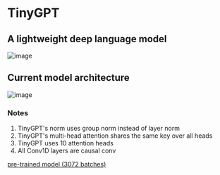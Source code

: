 # TinyGPT

## A lightweight deep language model

![image](https://github.com/jessiepathfinder/TinyGPT/assets/55774978/47448f3f-65c8-4088-910e-d31701296108)

## Current model architecture
![image](https://github.com/jessiepathfinder/TinyGPT/assets/55774978/9b2aaf29-8235-4d43-98d0-1ea62ce2a155)



### Notes
1. TinyGPT's norm uses group norm instead of layer norm
2. TinyGPT's multi-head attention shares the same key over all heads
3. TinyGPT uses 10 attention heads
4. All Conv1D layers are causal conv



[pre-trained model (3072 batches)](https://www.mediafire.com/file/5f1ld5r2yqnsdsg/TinyGPT.Pretrained.7z/file)
